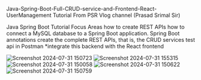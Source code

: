 
Java-Spring-Boot-Full-CRUD-service-and-Frontend-React-UserManagement
Tutorial From PSR Vlog channel (Prasad Srimal Sir)

Java Spring Boot Tutorial 
Focus Areas
  how to create REST APIs
  how to connect a MySQL database to a Spring Boot application.
  Spring Boot annotations
  create the complete REST APIs, that is, the CRUD services
  test api in Postman
*integrate this backend with the React frontend

![Screenshot 2024-07-31 150723](https://github.com/user-attachments/assets/c3949939-9b4c-405f-a7e2-0b2d38caf68a)
![Screenshot 2024-07-31 155315](https://github.com/user-attachments/assets/95fcd35e-6d09-4ec5-a16e-fdd95b9bd7e2)
![Screenshot 2024-07-31 150058](https://github.com/user-attachments/assets/17f2f654-0694-4e4f-8a43-e6d893eeeeed)
![Screenshot 2024-07-31 150622](https://github.com/user-attachments/assets/b4ed5f0f-2529-4e51-81e8-33d50886f3c0)
![Screenshot 2024-07-31 150759](https://github.com/user-attachments/assets/65df4e57-67b3-436f-b04b-cfd515a718ed)
